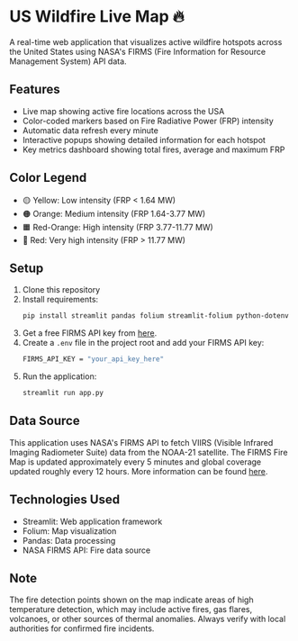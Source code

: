# US Wildfire Live Map 🔥

A real-time web application that visualizes active wildfire hotspots across the United States using NASA's FIRMS (Fire Information for Resource Management System) API data.

## Features

- Live map showing active fire locations across the USA
- Color-coded markers based on Fire Radiative Power (FRP) intensity
- Automatic data refresh every minute
- Interactive popups showing detailed information for each hotspot
- Key metrics dashboard showing total fires, average and maximum FRP

## Color Legend

- 🟡 Yellow: Low intensity (FRP < 1.64 MW)
- 🟠 Orange: Medium intensity (FRP 1.64-3.77 MW)
- 🟧 Red-Orange: High intensity (FRP 3.77-11.77 MW)
- 🔴 Red: Very high intensity (FRP > 11.77 MW)

## Setup

1. Clone this repository
2. Install requirements:
   ```bash
   pip install streamlit pandas folium streamlit-folium python-dotenv
   ```
3. Get a free FIRMS API key from [here](https://firms.modaps.eosdis.nasa.gov/api/map_key).
4. Create a `.env` file in the project root and add your FIRMS API key:
   ```bash
   FIRMS_API_KEY = "your_api_key_here"
   ```  
5. Run the application:
   ```bash
   streamlit run app.py
   ```

## Data Source

This application uses NASA's FIRMS API to fetch VIIRS (Visible Infrared Imaging Radiometer Suite) data from the NOAA-21 satellite. The FIRMS Fire Map is updated approximately every 5 minutes and global coverage updated roughly every 12 hours. More information can be found [here](https://www.earthdata.nasa.gov/data/tools/firms/faq).

## Technologies Used

- Streamlit: Web application framework
- Folium: Map visualization
- Pandas: Data processing
- NASA FIRMS API: Fire data source

## Note

The fire detection points shown on the map indicate areas of high temperature detection, which may include active fires, gas flares, volcanoes, or other sources of thermal anomalies. Always verify with local authorities for confirmed fire incidents.
